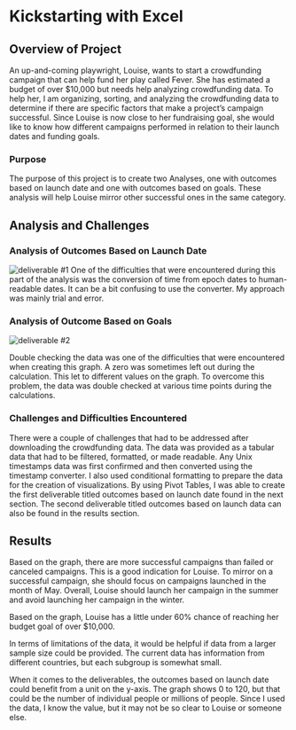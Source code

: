# Kickstarting with Excel

## Overview of Project
An up-and-coming playwright, Louise, wants to start a crowdfunding campaign that can help fund her play called Fever.  She has estimated a budget of over $10,000 but needs help analyzing crowdfunding data.  To help her, I am organizing, sorting, and analyzing the crowdfunding data to determine if there are specific factors that make a project’s campaign successful.  Since Louise is now close to her fundraising goal, she would like to know how different campaigns performed in relation to their launch dates and funding goals. 

### Purpose
The purpose of this project is to create two Analyses, one with outcomes based on launch date and one with outcomes based on goals. These analysis will help Louise mirror other successful ones in the same category.  

## Analysis and Challenges
### Analysis of Outcomes Based on Launch Date 
![deliverable #1](kickstarter-analysis/resources/Theater_Outcomes_vs_Launch.png)
One of the difficulties that were encountered during this part of the analysis was the conversion of time from epoch dates to human-readable dates.  It can be a bit confusing to use the converter.  My approach was mainly trial and error. 

### Analysis of Outcome Based on Goals
![deliverable #2](kickstarter-analysis/resources/Outcomes_vs_Goals.png)

Double checking the data was one of the difficulties that were encountered when creating this graph.  A zero was sometimes left out during the calculation.  This let to different values on the graph.  To overcome this problem, the data was double checked at various time points during the calculations. 

### Challenges and Difficulties Encountered
There were a couple of challenges that had to be addressed after downloading the crowdfunding data.  The data was provided as a tabular data that had to be filtered, formatted, or made readable.  Any Unix timestamps data was first confirmed and then converted using the timestamp converter. I also used conditional formatting to prepare the data for the creation of visualizations.  By using Pivot Tables, I was able to create the first deliverable titled outcomes based on launch date found in the next section.   The second deliverable titled outcomes based on launch data can also be found in the results section. 

## Results
Based on the graph, there are more successful campaigns than failed or canceled campaigns. This is a good indication for Louise.  To mirror on a successful campaign, she should focus on campaigns launched in the month of May.  Overall, Louise should launch her campaign in the summer and avoid launching her campaign in the winter. 

Based on the graph, Louise has a little under 60% chance of reaching her budget goal of over $10,000.

In terms of limitations of the data, it would be helpful if data from a larger sample size could be provided.  The current data has information from different countries, but each subgroup is somewhat small. 

When it comes to the deliverables, the outcomes based on launch date could benefit from a unit on the y-axis. The graph shows 0 to 120, but that could be the number of individual people or millions of people.  Since I used the data, I know the value, but it may not be so clear to Louise or someone else.



